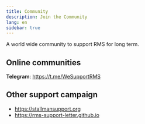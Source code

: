 ```yaml
---
title: Community
description: Join the Community
lang: en
sidebar: true
---
```


A world wide community to support RMS for long term.

## Online communities

**Telegram**: https://t.me/WeSupportRMS

## Other support campaign

- https://stallmansupport.org
- https://rms-support-letter.github.io
